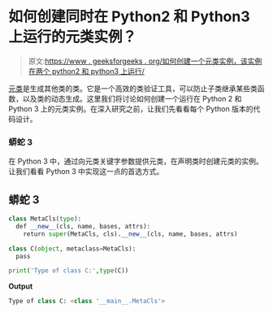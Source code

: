 # 如何创建同时在 Python2 和 Python3 上运行的元类实例？

> 原文:[https://www . geeksforgeeks . org/如何创建一个元类实例，该实例在两个 python2 和 python3 上运行/](https://www.geeksforgeeks.org/how-to-create-an-instance-of-a-metaclass-that-run-on-both-python2-and-python3/)

[元类](https://www.geeksforgeeks.org/python-metaclasses/)是生成其他类的类。它是一个高效的类验证工具，可以防止子类继承某些类函数，以及类的动态生成。这里我们将讨论如何创建一个运行在 Python 2 和 Python 3 上的元类实例。在深入研究之前，让我们先看看每个 Python 版本的代码设计。

### 蟒蛇 3

在 Python 3 中，通过向元类关键字参数提供元类，在声明类时创建元类的实例。让我们看看 Python 3 中实现这一点的首选方式。

## 蟒蛇 3

```py
class MetaCls(type):
  def __new__(cls, name, bases, attrs):
    return super(MetaCls, cls).__new__(cls, name, bases, attrs)

class C(object, metaclass=MetaCls):
  pass

print('Type of class C:',type(C))
```

**Output**

```py
Type of class C: <class '__main__.MetaCls'>

```